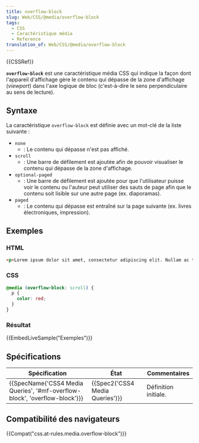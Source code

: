 ```yaml
---
title: overflow-block
slug: Web/CSS/@media/overflow-block
tags:
  - CSS
  - Caractéristique média
  - Reference
translation_of: Web/CSS/@media/overflow-block
---
```


{{CSSRef}}

**`overflow-block`** est une caractéristique média CSS qui indique la façon dont l'appareil d'affichage gère le contenu qui dépasse de la zone d'affichage (_viewport_) dans l'axe logique de bloc (c'est-à-dire le sens perpendiculaire au sens de lecture).

## Syntaxe

La caractéristique `overflow-block` est définie avec un mot-clé de la liste suivante :

- `none`
  - : Le contenu qui dépasse n'est pas affiché.
- `scroll`
  - : Une barre de défilement est ajoutée afin de pouvoir visualiser le contenu qui dépasse de la zone d'affichage.
- `optional-paged`
  - : Une barre de défilement est ajoutée pour que l'utilisateur puisse voir le contenu ou l'auteur peut utiliser des sauts de page afin que le contenu soit lisible sur une autre page (ex. diaporamas).
- `paged`
  - : Le contenu qui dépasse est entraîné sur la page suivante (ex. livres électroniques, impression).

## Exemples

### HTML

```html
<p>Lorem ipsum dolor sit amet, consectetur adipiscing elit. Nullam ac turpis eleifend, fringilla velit ac, aliquam tellus. Vestibulum ante ipsum primis in faucibus orci luctus et ultrices posuere cubilia Curae; Nunc velit erat, tempus id rutrum sed, dapibus ut urna. Integer vehicula nibh a justo imperdiet rutrum. Nam faucibus pretium orci imperdiet sollicitudin. Nunc id facilisis dui. Proin elementum et massa et feugiat. Integer rutrum ullamcorper eleifend. Proin sit amet tincidunt risus. Sed nec augue congue eros accumsan tincidunt sed eget ex.</p>
```

### CSS

```css
@media (overflow-block: scroll) {
  p {
    color: red;
  }
}
```

### Résultat

{{EmbedLiveSample("Exemples")}}

## Spécifications

| Spécification                                                                                        | État                                     | Commentaires         |
| ---------------------------------------------------------------------------------------------------- | ---------------------------------------- | -------------------- |
| {{SpecName('CSS4 Media Queries', '#mf-overflow-block', 'overflow-block')}} | {{Spec2('CSS4 Media Queries')}} | Définition initiale. |

## Compatibilité des navigateurs

{{Compat("css.at-rules.media.overflow-block")}}
